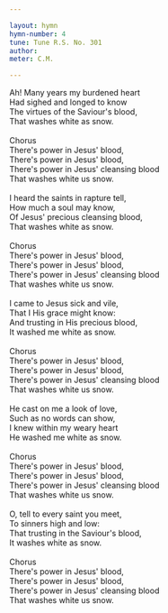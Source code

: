 ```yaml
---

layout: hymn
hymn-number: 4
tune: Tune R.S. No. 301
author: 
meter: C.M.

---
```

Ah! Many years my burdened heart<br>Had sighed and longed to know<br>The virtues of the Saviour's blood,<br>That washes white as snow.<br><br>Chorus<br>There's power in Jesus' blood,<br>There's power in Jesus' blood,<br>There's power in Jesus' cleansing blood<br>That washes white us snow.<br><br>I heard the saints in rapture tell,<br>How much a soul may know,<br>Of Jesus' precious cleansing blood,<br>That washes white as snow.<br><br>Chorus<br>There's power in Jesus' blood,<br>There's power in Jesus' blood,<br>There's power in Jesus' cleansing blood<br>That washes white us snow.<br><br>I came to Jesus sick and vile,<br>That I His grace might know:<br>And trusting in His precious blood,<br>It washed me white as snow.<br><br>Chorus<br>There's power in Jesus' blood,<br>There's power in Jesus' blood,<br>There's power in Jesus' cleansing blood<br>That washes white us snow.<br><br>He cast on me a look of love,<br>Such as no words can show,<br>I knew within my weary heart<br>He washed me white as snow.<br><br>Chorus<br>There's power in Jesus' blood,<br>There's power in Jesus' blood,<br>There's power in Jesus' cleansing blood<br>That washes white us snow.<br><br>O, tell to every saint you meet,<br>To sinners high and low:<br>That trusting in the Saviour's blood,<br>It washes white as snow.<br><br>Chorus<br>There's power in Jesus' blood,<br>There's power in Jesus' blood,<br>There's power in Jesus' cleansing blood<br>That washes white us snow.<br><br><br>
